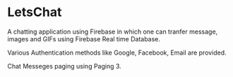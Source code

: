# LetsChat
A chatting application using Firebase in which one can tranfer message, images and GIFs using Firebase Real time Database.

Various Authentication methods like Google, Facebook, Email are provided.

Chat Messeges paging using Paging 3.
